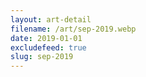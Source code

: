 ```yaml
---
layout: art-detail
filename: /art/sep-2019.webp
date: 2019-01-01
excludefeed: true
slug: sep-2019
---
```

